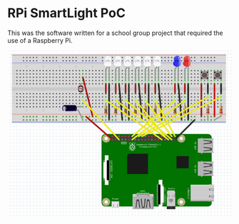 # RPi SmartLight PoC

This was the software written for a school group project that required the use of a Raspberry Pi.

![pin layout](https://github.com/ChristyNguyen/RPi-SmartLight-PoC/blob/master/layout.PNG)
